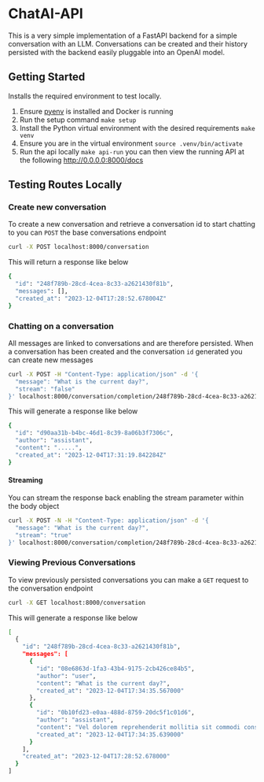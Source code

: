 # ChatAI-API

This is a very simple implementation of a FastAPI backend for a simple conversation with an LLM. Conversations can be created and their history persisted with the backend easily pluggable into an OpenAI model.

## Getting Started

Installs the required environment to test locally.

1. Ensure [pyenv](https://github.com/pyenv/pyenv) is installed and Docker is running
2. Run the setup command `make setup`
3. Install the Python virtual environment with the desired requirements `make venv`
4. Ensure you are in the virtual environment `source .venv/bin/activate`
5. Run the api locally `make api-run` you can then view the running API at the following http://0.0.0.0:8000/docs

## Testing Routes Locally

### Create new conversation

To create a new conversation and retrieve a conversation id to start chatting to you can `POST` the base conversations endpoint

```bash
curl -X POST localhost:8000/conversation
```

This will return a response like below

```bash
{
  "id": "248f789b-28cd-4cea-8c33-a2621430f81b",
  "messages": [],
  "created_at": "2023-12-04T17:28:52.678004Z"
}
```

### Chatting on a conversation

All messages are linked to conversations and are therefore persisted. When a conversation has been created and the conversation `id` generated you can create new messages

```bash
curl -X POST -H "Content-Type: application/json" -d '{
  "message": "What is the current day?",
  "stream": "false"
}' localhost:8000/conversation/completion/248f789b-28cd-4cea-8c33-a2621430f81b
```

This will generate a response like below

```bash
{
  "id": "d90aa31b-b4bc-46d1-8c39-8a06b3f7306c",
  "author": "assistant",
  "content": ".....",
  "created_at": "2023-12-04T17:31:19.842284Z"
}
```

#### Streaming

You can stream the response back enabling the stream parameter within the body object

```bash
curl -X POST -N -H "Content-Type: application/json" -d '{
  "message": "What is the current day?",
  "stream": "true"
}' localhost:8000/conversation/completion/248f789b-28cd-4cea-8c33-a2621430f81b
```

### Viewing Previous Conversations

To view previously persisted conversations you can make a `GET` request to the conversation endpoint

```bash
curl -X GET localhost:8000/conversation
```

This will generate a response like below

```bash
[
  {
    "id": "248f789b-28cd-4cea-8c33-a2621430f81b",
    "messages": [
      {
        "id": "08e6863d-1fa3-43b4-9175-2cb426ce84b5",
        "author": "user",
        "content": "What is the current day?",
        "created_at": "2023-12-04T17:34:35.567000"
      },
      {
        "id": "0b10fd23-e0aa-488d-8759-20dc5f1c01d6",
        "author": "assistant",
        "content": "Vel dolorem reprehenderit mollitia sit commodi consequuntur nobis qui. Similique doloremque molestiae quos consequatur quae debitis nobis neque. Sit ducimus atque id corporis est.",
        "created_at": "2023-12-04T17:34:35.639000"
      }
    ],
    "created_at": "2023-12-04T17:28:52.678000"
  }
]

```
